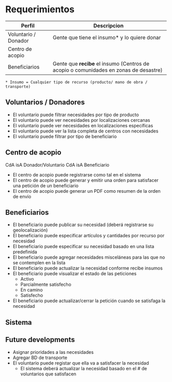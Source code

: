 # Requerimientos

| Perfil | Descripcion | 
| ------ | ----------- |
| Voluntario / Donador | Gente que tiene el insumo* y lo quiere donar |
| Centro de acopio | |
| Beneficiarios | Gente que **recibe** el insumo (Centros de acopio o comunidades en zonas de desastre) |

`* Insumo = Cualquier tipo de recurso (producto/ mano de obra / transporte)`


## Voluntarios / Donadores

- El voluntario puede filtrar necesidades por tipo de producto
- El voluntario puede ver necesidades por localizaciones cercanas
- El voluntario puede ver necesidades en localizaciones específicas
- El voluntario puede ver la lista completa de centros con necesidades
- El voluntario puede filtrar por tipo de beneficiario

## Centro de acopio

CdA isA Donador/Voluntario
CdA isA Beneficiario

- El centro de acopio puede registrarse como tal en el sistema
- El centro de acopio puede generar y emitir una orden para satisfacer una petición de un beneficiario
- El centro de acopio puede generar un PDF como resumen de la orden de envío

## Beneficiarios

- El beneficiario puede publicar su necesidad (deberá registrarse su geolocalización)
- El beneficiario puede especificar artículos y cantidades por recurso por necesidad
- El beneficiario puede especificar su necesidad basado en una lista predefinida
- El beneficiario puede agregar necesidades misceláneas para las que no se contemplen en la lista
- El beneficiario puede actualizar la necesidad conforme recibe insumos
- El beneficiario puede visualizar el estado de las peticiones 
	- Activo
	- Parcialmente satisfecho
	- En camino
	- Satisfecho
- El beneficiario puede actualizar/cerrar la petición cuando se satisfaga la necesidad


## Sistema




## Future developments

- Asignar prioridades a las necesidades
- Agregar BD de transporte
- El voluntario puede registar que ella va a satisfacer la necesidad
	- El sistema deberá actualizar la necesidad basado en el # de voluntarios que satisfacen


